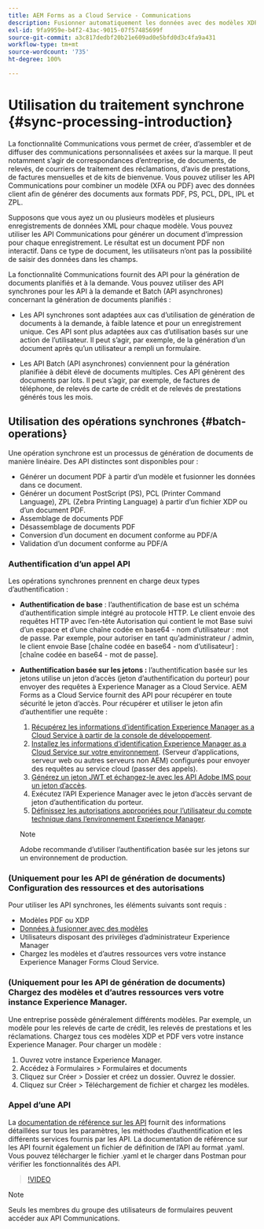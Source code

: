 ```yaml
---
title: AEM Forms as a Cloud Service - Communications
description: Fusionner automatiquement les données avec des modèles XDP et PDF ou générer une sortie aux formats PCL, ZPL et PostScript
exl-id: 9fa9959e-b4f2-43ac-9015-07f57485699f
source-git-commit: a3c817dedbf20b21e609ad0e5bfd0d3c4fa9a431
workflow-type: tm+mt
source-wordcount: '735'
ht-degree: 100%

---
```



# Utilisation du traitement synchrone {#sync-processing-introduction}

La fonctionnalité Communications vous permet de créer, d’assembler et de diffuser des communications personnalisées et axées sur la marque. Il peut notamment s’agir de correspondances d’entreprise, de documents, de relevés, de courriers de traitement des réclamations, d’avis de prestations, de factures mensuelles et de kits de bienvenue. Vous pouvez utiliser les API Communications pour combiner un modèle (XFA ou PDF) avec des données client afin de générer des documents aux formats PDF, PS, PCL, DPL, IPL et ZPL.

Supposons que vous ayez un ou plusieurs modèles et plusieurs enregistrements de données XML pour chaque modèle. Vous pouvez utiliser les API Communications pour générer un document d’impression pour chaque enregistrement. <!-- You can also combine the records into a single document. --> Le résultat est un document PDF non interactif. Dans ce type de document, les utilisateurs n’ont pas la possibilité de saisir des données dans les champs.


La fonctionnalité Communications fournit des API pour la génération de documents planifiés et à la demande. Vous pouvez utiliser des API synchrones pour les API à la demande et Batch (API asynchrones) concernant la génération de documents planifiés :

* Les API synchrones sont adaptées aux cas d’utilisation de génération de documents à la demande, à faible latence et pour un enregistrement unique. Ces API sont plus adaptées aux cas d’utilisation basés sur une action de l’utilisateur. Il peut s’agir, par exemple, de la génération d’un document après qu’un utilisateur a rempli un formulaire.

* Les API Batch (API asynchrones) conviennent pour la génération planifiée à débit élevé de documents multiples. Ces API génèrent des documents par lots. Il peut s’agir, par exemple, de factures de téléphone, de relevés de carte de crédit et de relevés de prestations générés tous les mois.

## Utilisation des opérations synchrones {#batch-operations}

Une opération synchrone est un processus de génération de documents de manière linéaire. Des API distinctes sont disponibles pour :

* Générer un document PDF à partir d’un modèle et fusionner les données dans ce document.
* Générer un document PostScript (PS), PCL (Printer Command Language), ZPL (Zebra Printing Language) à partir d’un fichier XDP ou d’un document PDF.
* Assemblage de documents PDF
* Désassemblage de documents PDF
* Conversion d’un document en document conforme au PDF/A
* Validation d’un document conforme au PDF/A


### Authentification d’un appel API

Les opérations synchrones prennent en charge deux types d’authentification :

* **Authentification de base** : l’authentification de base est un schéma d’authentification simple intégré au protocole HTTP. Le client envoie des requêtes HTTP avec l’en-tête Autorisation qui contient le mot Base suivi d’un espace et d’une chaîne codée en base64 - nom d’utilisateur : mot de passe. Par exemple, pour autoriser en tant qu’administrateur / admin, le client envoie Base [chaîne codée en base64 - nom d’utilisateur] : [chaîne codée en base64 - mot de passe].

* **Authentification basée sur les jetons :** l’authentification basée sur les jetons utilise un jeton d’accès (jeton d’authentification du porteur) pour envoyer des requêtes à Experience Manager as a Cloud Service. AEM Forms as a Cloud Service fournit des API pour récupérer en toute sécurité le jeton d’accès. Pour récupérer et utiliser le jeton afin d’authentifier une requête :

   1. [Récupérez les informations d’identification Experience Manager as a Cloud Service à partir de la console de développement](https://experienceleague.adobe.com/docs/experience-manager-learn/getting-started-with-aem-headless/authentication/service-credentials.html?lang=fr).
   1. [Installez les informations d’identification Experience Manager as a Cloud Service sur votre environnement](https://experienceleague.adobe.com/docs/experience-manager-learn/getting-started-with-aem-headless/authentication/service-credentials.html). (Serveur d’applications, serveur web ou autres serveurs non AEM) configurés pour envoyer des requêtes au service cloud (passer des appels).
   1. [Générez un jeton JWT et échangez-le avec les API Adobe IMS pour un jeton d’accès](https://experienceleague.adobe.com/docs/experience-manager-learn/getting-started-with-aem-headless/authentication/service-credentials.html).
   1. Exécutez l’API Experience Manager avec le jeton d’accès servant de jeton d’authentification du porteur.
   1. [Définissez les autorisations appropriées pour l’utilisateur du compte technique dans l’environnement Experience Manager](https://experienceleague.adobe.com/docs/experience-manager-learn/getting-started-with-aem-headless/authentication/service-credentials.html?lang=fr#configurer-l’accès-dans-aem).

   >[!NOTE]
   >
   >Adobe recommande d’utiliser l’authentification basée sur les jetons sur un environnement de production.


### (Uniquement pour les API de génération de documents) Configuration des ressources et des autorisations

Pour utiliser les API synchrones, les éléments suivants sont requis :

* Modèles PDF ou XDP
* [Données à fusionner avec des modèles](#form-data)
* Utilisateurs disposant des privilèges d’administrateur Experience Manager
* Chargez les modèles et d’autres ressources vers votre instance Experience Manager Forms Cloud Service.

### (Uniquement pour les API de génération de documents) Chargez des modèles et d’autres ressources vers votre instance Experience Manager.

Une entreprise possède généralement différents modèles. Par exemple, un modèle pour les relevés de carte de crédit, les relevés de prestations et les réclamations. Chargez tous ces modèles XDP et PDF vers votre instance Experience Manager. Pour charger un modèle :

1. Ouvrez votre instance Experience Manager.
1. Accédez à Formulaires > Formulaires et documents
1. Cliquez sur Créer > Dossier et créez un dossier. Ouvrez le dossier.
1. Cliquez sur Créer > Téléchargement de fichier et chargez les modèles.


### Appel d’une API

La [documentation de référence sur les API](https://www.adobe.io/experience-manager-forms-cloud-service-developer-reference/api/sync/#tag/Communications-Services) fournit des informations détaillées sur tous les paramètres, les méthodes d’authentification et les différents services fournis par les API. La documentation de référence sur les API fournit également un fichier de définition de l’API au format .yaml. Vous pouvez télécharger le fichier .yaml et le charger dans Postman pour vérifier les fonctionnalités des API.

>[!VIDEO](https://video.tv.adobe.com/v/335771)

>[!NOTE]
>
>Seuls les membres du groupe des utilisateurs de formulaires peuvent accéder aux API Communications.
